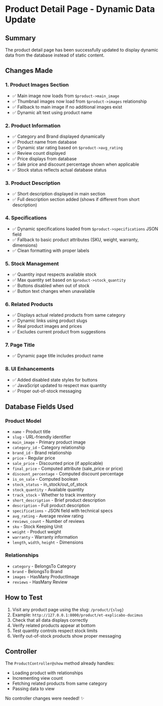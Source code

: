# Product Detail Page - Dynamic Data Update

## Summary
The product detail page has been successfully updated to display dynamic data from the database instead of static content.

## Changes Made

### 1. **Product Images Section**
- ✅ Main image now loads from `$product->main_image`
- ✅ Thumbnail images now load from `$product->images` relationship
- ✅ Fallback to main image if no additional images exist
- ✅ Dynamic alt text using product name

### 2. **Product Information**
- ✅ Category and Brand displayed dynamically
- ✅ Product name from database
- ✅ Dynamic star rating based on `$product->avg_rating`
- ✅ Review count displayed
- ✅ Price displays from database
- ✅ Sale price and discount percentage shown when applicable
- ✅ Stock status reflects actual database status

### 3. **Product Description**
- ✅ Short description displayed in main section
- ✅ Full description section added (shows if different from short description)

### 4. **Specifications**
- ✅ Dynamic specifications loaded from `$product->specifications` JSON field
- ✅ Fallback to basic product attributes (SKU, weight, warranty, dimensions)
- ✅ Clean formatting with proper labels

### 5. **Stock Management**
- ✅ Quantity input respects available stock
- ✅ Max quantity set based on `$product->stock_quantity`
- ✅ Buttons disabled when out of stock
- ✅ Button text changes when unavailable

### 6. **Related Products**
- ✅ Displays actual related products from same category
- ✅ Dynamic links using product slugs
- ✅ Real product images and prices
- ✅ Excludes current product from suggestions

### 7. **Page Title**
- ✅ Dynamic page title includes product name

### 8. **UI Enhancements**
- ✅ Added disabled state styles for buttons
- ✅ JavaScript updated to respect max quantity
- ✅ Proper out-of-stock messaging

## Database Fields Used

### Product Model
- `name` - Product title
- `slug` - URL-friendly identifier
- `main_image` - Primary product image
- `category_id` - Category relationship
- `brand_id` - Brand relationship
- `price` - Regular price
- `sale_price` - Discounted price (if applicable)
- `final_price` - Computed attribute (sale_price or price)
- `discount_percentage` - Computed discount percentage
- `is_on_sale` - Computed boolean
- `stock_status` - in_stock/out_of_stock
- `stock_quantity` - Available quantity
- `track_stock` - Whether to track inventory
- `short_description` - Brief product description
- `description` - Full product description
- `specifications` - JSON field with technical specs
- `avg_rating` - Average review rating
- `reviews_count` - Number of reviews
- `sku` - Stock Keeping Unit
- `weight` - Product weight
- `warranty` - Warranty information
- `length`, `width`, `height` - Dimensions

### Relationships
- `category` - BelongsTo Category
- `brand` - BelongsTo Brand
- `images` - HasMany ProductImage
- `reviews` - HasMany Review

## How to Test

1. Visit any product page using the slug: `/product/{slug}`
2. Example: `http://127.0.0.1:8000/product/et-explicabo-ducimus`
3. Check that all data displays correctly
4. Verify related products appear at bottom
5. Test quantity controls respect stock limits
6. Verify out-of-stock products show proper messaging

## Controller
The `ProductController@show` method already handles:
- Loading product with relationships
- Incrementing view count
- Fetching related products from same category
- Passing data to view

No controller changes were needed! ✨
